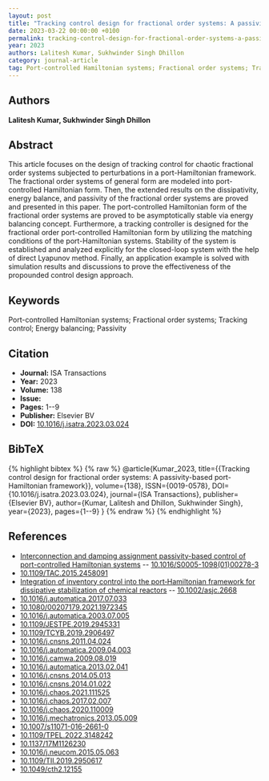 ```yaml
---
layout: post
title: "Tracking control design for fractional order systems: A passivity-based port-Hamiltonian framework"
date: 2023-03-22 00:00:00 +0100
permalink: tracking-control-design-for-fractional-order-systems-a-passivity-based-port-hamiltonian-framework
year: 2023
authors: Lalitesh Kumar, Sukhwinder Singh Dhillon
category: journal-article
tag: Port-controlled Hamiltonian systems; Fractional order systems; Tracking control; Energy balancing; Passivity
---
```

 
## Authors
**Lalitesh Kumar, Sukhwinder Singh Dhillon**
 
## Abstract
This article focuses on the design of tracking control for chaotic fractional order systems subjected to perturbations in a port-Hamiltonian framework. The fractional order systems of general form are modeled into port-controlled Hamiltonian form. Then, the extended results on the dissipativity, energy balance, and passivity of the fractional order systems are proved and presented in this paper. The port-controlled Hamiltonian form of the fractional order systems are proved to be asymptotically stable via energy balancing concept. Furthermore, a tracking controller is designed for the fractional order port-controlled Hamiltonian form by utilizing the matching conditions of the port-Hamiltonian systems. Stability of the system is established and analyzed explicitly for the closed-loop system with the help of direct Lyapunov method. Finally, an application example is solved with simulation results and discussions to prove the effectiveness of the propounded control design approach.
 
## Keywords
Port-controlled Hamiltonian systems; Fractional order systems; Tracking control; Energy balancing; Passivity
 
## Citation
- **Journal:** ISA Transactions
- **Year:** 2023
- **Volume:** 138
- **Issue:** 
- **Pages:** 1--9
- **Publisher:** Elsevier BV
- **DOI:** [10.1016/j.isatra.2023.03.024](https://doi.org/10.1016/j.isatra.2023.03.024)
 
## BibTeX
{% highlight bibtex %}
{% raw %}
@article{Kumar_2023,
  title={{Tracking control design for fractional order systems: A passivity-based port-Hamiltonian framework}},
  volume={138},
  ISSN={0019-0578},
  DOI={10.1016/j.isatra.2023.03.024},
  journal={ISA Transactions},
  publisher={Elsevier BV},
  author={Kumar, Lalitesh and Dhillon, Sukhwinder Singh},
  year={2023},
  pages={1--9}
}
{% endraw %}
{% endhighlight %}
 
## References
- [Interconnection and damping assignment passivity-based control of port-controlled Hamiltonian systems](interconnection-and-damping-assignment-passivity-based-control-of-port-controlled-hamiltonian-systems) -- [10.1016/S0005-1098(01)00278-3](https://doi.org/10.1016/S0005-1098(01)00278-3)
- [10.1109/TAC.2015.2458091](https://doi.org/10.1109/TAC.2015.2458091)
- [Integration of inventory control into the port‐Hamiltonian framework for dissipative stabilization of chemical reactors](integration-of-inventory-control-into-the-port-hamiltonian-framework-for-dissipative-stabilization-of-chemical-reactors) -- [10.1002/asjc.2668](https://doi.org/10.1002/asjc.2668)
- [10.1016/j.automatica.2017.07.033](https://doi.org/10.1016/j.automatica.2017.07.033)
- [10.1080/00207179.2021.1972345](https://doi.org/10.1080/00207179.2021.1972345)
- [10.1016/j.automatica.2003.07.005](https://doi.org/10.1016/j.automatica.2003.07.005)
- [10.1109/JESTPE.2019.2945331](https://doi.org/10.1109/JESTPE.2019.2945331)
- [10.1109/TCYB.2019.2906497](https://doi.org/10.1109/TCYB.2019.2906497)
- [10.1016/j.cnsns.2011.04.024](https://doi.org/10.1016/j.cnsns.2011.04.024)
- [10.1016/j.automatica.2009.04.003](https://doi.org/10.1016/j.automatica.2009.04.003)
- [10.1016/j.camwa.2009.08.019](https://doi.org/10.1016/j.camwa.2009.08.019)
- [10.1016/j.automatica.2013.02.041](https://doi.org/10.1016/j.automatica.2013.02.041)
- [10.1016/j.cnsns.2014.05.013](https://doi.org/10.1016/j.cnsns.2014.05.013)
- [10.1016/j.cnsns.2014.01.022](https://doi.org/10.1016/j.cnsns.2014.01.022)
- [10.1016/j.chaos.2021.111525](https://doi.org/10.1016/j.chaos.2021.111525)
- [10.1016/j.chaos.2017.02.007](https://doi.org/10.1016/j.chaos.2017.02.007)
- [10.1016/j.chaos.2020.110009](https://doi.org/10.1016/j.chaos.2020.110009)
- [10.1016/j.mechatronics.2013.05.009](https://doi.org/10.1016/j.mechatronics.2013.05.009)
- [10.1007/s11071-016-2661-0](https://doi.org/10.1007/s11071-016-2661-0)
- [10.1109/TPEL.2022.3148242](https://doi.org/10.1109/TPEL.2022.3148242)
- [10.1137/17M1126230](https://doi.org/10.1137/17M1126230)
- [10.1016/j.neucom.2015.05.063](https://doi.org/10.1016/j.neucom.2015.05.063)
- [10.1109/TII.2019.2950617](https://doi.org/10.1109/TII.2019.2950617)
- [10.1049/cth2.12155](https://doi.org/10.1049/cth2.12155)

